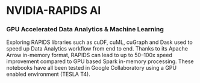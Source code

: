 # NVIDIA-RAPIDS AI
### GPU Accelerated Data Analytics & Machine Learning

Exploring RAPIDS libraries such as cuDF, cuML, cuGraph and Dask used to speed up Data Analytics workflow from end to end. Thanks to its Apache Arrow in-memory format, RAPIDS can lead to up to 50–100x speed improvement compared to GPU based Spark in-memory processing. These notebooks have all been tested in Google Collaboratory using a GPU enabled environment (TESLA T4).


